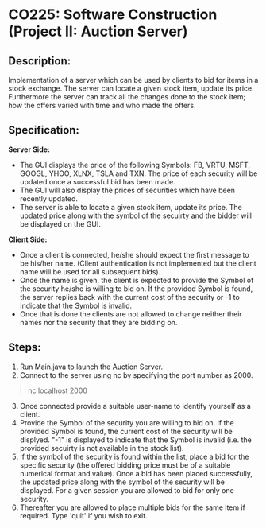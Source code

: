 # CO225: Software Construction (Project II: Auction Server)

## Description: 
Implementation of a server which can be used by clients to bid for items in a stock exchange. 
The server can locate a given stock item, update its price. Furthermore the server can track all the changes done to the stock item; how the offers varied with time and who made the offers.

## Specification:
**Server Side:**
- The GUI displays the price of the following Symbols: FB, VRTU, MSFT, GOOGL, YHOO, XLNX, TSLA and TXN. The price of each security will be updated once a successful bid has been made.
- The GUI will also display the prices of securities which have been recently updated.
- The server is able to locate a given stock item, update its price. The updated price along with the symbol of the secuirty and the bidder will be displayed on the GUI.

**Client Side:** 
- Once a client is connected, he/she should expect the first message to be his/her name. (Client authentication is not implemented but the client name will be used for all subsequent bids).
- Once the name is given, the client is expected to provide the Symbol of the security he/she is willing to bid on. If the provided Symbol is found, the server replies back with the current cost of the security or -1 to indicate that the Symbol is invalid.
- Once that is done the clients are not allowed to change neither their names nor the security that they are bidding on.

## Steps:
1. Run Main.java to launch the Auction Server.
2. Connect to the server using nc by specifying the port number as 2000.
  > nc localhost 2000
3. Once connected provide a suitable user-name to identify yourself as a client.
4. Provide the Symbol of the security you are willing to bid on. If the provided Symbol is found, the current cost of the security will be displyed. "-1" is displayed to indicate that the Symbol is invalid (i.e. the provided secuirty is not available in the stock list).
5. If the symbol of the security is found within the list, place a bid for the specific security (the offered bidding price must be of a suitable numerical format and value). Once a bid has been placed successfully, the updated price along with the symbol of the security will be displayed. For a given session you are allowed to bid for only one security.
6. Thereafter you are allowed to place multiple bids for the same item if required. Type 'quit' if you wish to exit.

